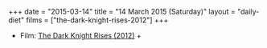 +++
date = "2015-03-14"
title = "14 March 2015 (Saturday)"
layout = "daily-diet"
films = ["the-dark-knight-rises-2012"]
+++

<ul>
<li class="entry Film">Film: <a href="/films/the-dark-knight-rises-2012">The Dark Knight Rises (2012)</a> +</li>
</ul>